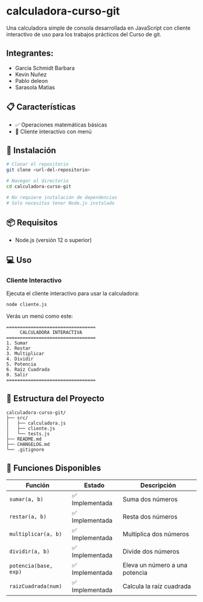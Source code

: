 # calculadora-curso-git

Una calculadora simple de consola desarrollada en JavaScript con cliente interactivo de uso para los trabajos prácticos del Curso de git.

## Integrantes:

- Garcia Schmidt Barbara
- Kevin Nuñez
- Pablo deleon
- Sarasola Matias

## 📋 Características

- ✅ Operaciones matemáticas básicas
- 🔄 Cliente interactivo con menú

## 🚀 Instalación

```bash
# Clonar el repositorio
git clone <url-del-repositorio>

# Navegar al directorio
cd calculadora-curso-git

# No requiere instalación de dependencias
# Solo necesitas tener Node.js instalado
```

## 📦 Requisitos

- Node.js (versión 12 o superior)

## 💻 Uso

### Cliente Interactivo

Ejecuta el cliente interactivo para usar la calculadora:

```bash
node cliente.js
```

Verás un menú como este:

```
=================================
     CALCULADORA INTERACTIVA
=================================
1. Sumar
2. Restar
3. Multiplicar
4. Dividir
5. Potencia
6. Raíz Cuadrada
0. Salir
=================================
```

## 📂 Estructura del Proyecto

```
calculadora-curso-git/
├── src/
│   ├── calculadora.js
│   ├── cliente.js
│   └── tests.js
├── README.md
├── CHANGELOG.md
└── .gitignore
```

## 🔧 Funciones Disponibles

| Función               | Estado          | Descripción                    |
| --------------------- | --------------- | ------------------------------ |
| `sumar(a, b)`         | ✅ Implementada | Suma dos números               |
| `restar(a, b)`        | ✅ Implementada | Resta dos números              |
| `multiplicar(a, b)`   | ✅ Implementada | Multiplica dos números         |
| `dividir(a, b)`       | ✅ Implementada | Divide dos números             |
| `potencia(base, exp)` | ✅ Implementada | Eleva un número a una potencia |
| `raizCuadrada(num)`   | ✅ Implementada | Calcula la raíz cuadrada       |
